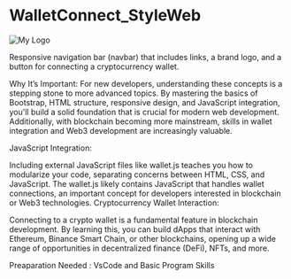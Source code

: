# WalletConnect_StyleWeb

![My Logo](https://github.com/Ewm24k/WalletConnect_StyleWeb/blob/main/Untitled%20%E2%80%94%20Mozilla%20Firefox%203_9_2024%201_01_12%20PM.png)


Responsive navigation bar (navbar) that includes links, a brand logo, and a button for connecting a cryptocurrency wallet.

Why It’s Important:
For new developers, understanding these concepts is a stepping stone to more advanced topics. By mastering the basics of Bootstrap, HTML structure, responsive design, and JavaScript integration, you'll build a solid foundation that is crucial for modern web development. Additionally, with blockchain becoming more mainstream, skills in wallet integration and Web3 development are increasingly valuable.

JavaScript Integration:

Including external JavaScript files like wallet.js teaches you how to modularize your code, separating concerns between HTML, CSS, and JavaScript.
The wallet.js likely contains JavaScript that handles wallet connections, an important concept for developers interested in blockchain or Web3 technologies.
Cryptocurrency Wallet Interaction:

Connecting to a crypto wallet is a fundamental feature in blockchain development.
By learning this, you can build dApps that interact with Ethereum, Binance Smart Chain, or other blockchains, opening up a wide range of opportunities in decentralized finance (DeFi), NFTs, and more.

Preaparation Needed :
VsCode and Basic Program Skills

